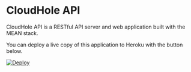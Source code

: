# CloudHole API

CloudHole API is a RESTful API server and web application built with the MEAN stack.

You can deploy a live copy of this application to Heroku with the button below.

[![Deploy](https://www.herokucdn.com/deploy/button.png)](https://heroku.com/deploy?template=https://github.com/scakemyer/cloudhole-api)
